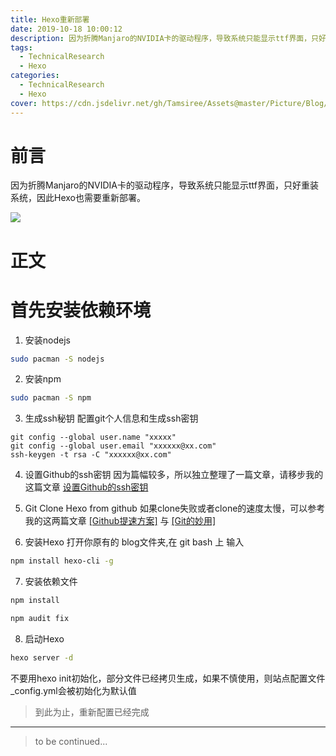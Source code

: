 ```yaml
---
title: Hexo重新部署
date: 2019-10-18 10:00:12
description: 因为折腾Manjaro的NVIDIA卡的驱动程序，导致系统只能显示ttf界面，只好重装系统，因此Hexo也需要重新部署。
tags:
  - TechnicalResearch
  - Hexo
categories:
  - TechnicalResearch
  - Hexo
cover: https://cdn.jsdelivr.net/gh/Tamsiree/Assets@master/Picture/Blog/Cover/t018b1761a290906f94.jpg
---
```

# 前言
因为折腾Manjaro的NVIDIA卡的驱动程序，导致系统只能显示ttf界面，只好重装系统，因此Hexo也需要重新部署。

![](https://cdn.jsdelivr.net/gh/Tamsiree/Assets@master/DeskTop/183634-1568716594f366.jpg)

# 正文
# 首先安装依赖环境

1. 安装nodejs
```bash
sudo pacman -S nodejs
```

2. 安装npm
```bash
sudo pacman -S npm
```

3. 生成ssh秘钥
配置git个人信息和生成ssh密钥
```git
git config --global user.name "xxxxx"
git config --global user.email "xxxxxx@xx.com"
ssh-keygen -t rsa -C "xxxxxx@xx.com"
```

4. 设置Github的ssh密钥
因为篇幅较多，所以独立整理了一篇文章，请移步我的这篇文章 [设置Github的ssh密钥](https://tamsiree.com/TechnicalResearch/Git/Git/#创建SSH秘钥)

5. Git Clone Hexo from github
如果clone失败或者clone的速度太慢，可以参考我的这两篇文章 [[Github提速方案]](https://tamsiree.com/TechnicalResearch/GitHub/GitHub提速方案/) 与 [[Git的妙用]](https://tamsiree.com/TechnicalResearch/Git/Git/#Git的妙用)  

6. 安装Hexo
打开你原有的 blog文件夹,在 git bash 上 输入 
```bash
npm install hexo-cli -g
```

7. 安装依赖文件
```bash
npm install
```
```bash
npm audit fix
```

8. 启动Hexo
```bash
hexo server -d
```

不要用hexo init初始化，部分文件已经拷贝生成，如果不慎使用，则站点配置文件_config.yml会被初始化为默认值

> 到此为止，重新配置已经完成


---
> to be continued...